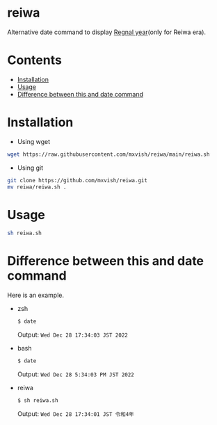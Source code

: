 # reiwa
Alternative date command to display [Regnal year](https://en.wikipedia.org/wiki/Regnal_year)(only for Reiwa era).

# Contents

- [Installation](#installation)
- [Usage](#usage)
- [Difference between this and date command](#difference-between-this-and-date-command)

# Installation
- Using wget
```sh
wget https://raw.githubusercontent.com/mxvish/reiwa/main/reiwa.sh
```

- Using git    
```sh
git clone https://github.com/mxvish/reiwa.git
mv reiwa/reiwa.sh .
```

# Usage
```sh
sh reiwa.sh
```

# Difference between this and date command

Here is an example.

- zsh
  ```sh
  $ date
  ```
  Output: `Wed Dec 28 17:34:03 JST 2022`

- bash
  ```sh
  $ date
  ```
  Output: `Wed Dec 28 5:34:03 PM JST 2022`

- reiwa
  ```sh
  $ sh reiwa.sh
  ```
  Output: `Wed Dec 28 17:34:01 JST 令和4年`
